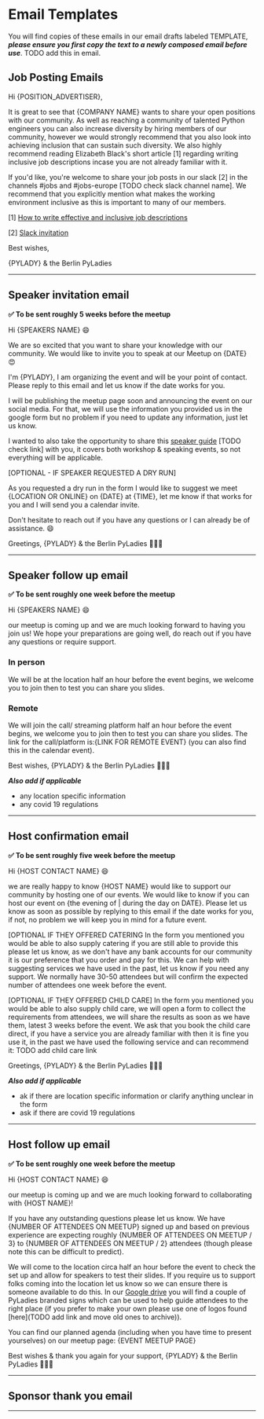 # Email Templates

You will find copies of these emails in our email drafts labeled TEMPLATE, ***please ensure you first copy the text to a newly composed email before use***. TODO add this in email. 


## Job Posting Emails

Hi {POSITION_ADVERTISER}, 

It is great to see that {COMPANY NAME} wants to share your open positions with our community. As well as reaching a community of talented Python engineers you can also increase diversity by hiring members of our community, however we would strongly recommend that you also look into achieving inclusion that can sustain such diversity. We also highly recommend reading Elizabeth Black's short article [1] regarding writing inclusive job descriptions incase you are not already familiar with it.

If you'd like, you're welcome to share your job posts in our slack [2] in the channels #jobs and #jobs-europe [TODO check slack channel name]. We recommend that you explicitly mention what makes the working environment inclusive as this is important to many of our members.

[1] [How to write effective and inclusive job descriptions](https://medium.com/@meb_57007/writing-effective-and-inclusive-job-descriptions-ace2a302f30a)

[2] [Slack invitation](https://pyladies-berlin.herokuapp.com/)

Best wishes,

{PYLADY} & the Berlin PyLadies

---


## Speaker invitation email

**:white_check_mark: To be sent roughly 5 weeks before the meetup**

Hi {SPEAKERS NAME} :smile:

We are so excited that you want to share your knowledge with our community. We would like to invite you to speak at our Meetup on {DATE} :heart_eyes:

I'm {PYLADY}, I am organizing the event and will be your point of contact. Please reply to this email and let us know if the date works for you.

I will be publishing the meetup page soon and announcing the event on our social media. For that, we will use the information you provided us in the google form but no problem if you need to update any information, just let us know.

I wanted to also take the opportunity to share this [speaker guide](https://github.com/PyLadiesBerlin/resources/tree/main/organizing/sub_pages/speakers_guide.md) [TODO check link] with you, it covers both workshop & speaking events, so not everything will be applicable.

[OPTIONAL - IF SPEAKER REQUESTED A DRY RUN]

As you requested a dry run in the form I would like to suggest we meet {LOCATION OR ONLINE} on {DATE} at {TIME}, let me know if that works for you and I will send you a calendar invite.

Don't hesitate to reach out if you have any questions or I can already be of assistance. :smile:

Greetings,
{PYLADY} & the Berlin PyLadies :woman_technologist::snake:


---


## Speaker follow up email

**:white_check_mark: To be sent roughly one week before the meetup**

Hi {SPEAKERS NAME} :smile:

our meetup is coming up and we are much looking forward to having you join us! We hope your preparations are going well, do reach out if you have any questions or require support.

### In person

We will be at the location half an hour before the event begins, we welcome you to join then to test you can share you slides.

### Remote

We will join the call/ streaming platform half an hour before the event begins, we welcome you to join then to test you can share you slides. The link for the call/platform is:{LINK FOR REMOTE EVENT} (you can also find this in the calendar event).

Best wishes,
{PYLADY} & the Berlin PyLadies :woman_technologist::snake:


***Also add if applicable***
- any location specific information
- any covid 19 regulations

---


## Host confirmation email

**:white_check_mark: To be sent roughly five week before the meetup**

Hi {HOST CONTACT NAME} :smile:

we are really happy to know {HOST NAME} would like to support our community by hosting one of our events. We would like to know if you can host our event on {the evening of | during the day on DATE}. Please let us know as soon as possible by replying to this email if the date works for you, if not, no problem we will keep you in mind for a future event.

[OPTIONAL IF THEY OFFERED CATERING 
In the form you mentioned you would be able to also supply catering if you are still able to provide this please let us know, as we don't have any bank accounts for our community it is our preference that you order and pay for this. We can help with suggesting services we have used in the past, let us know if you need any support. We normally have 30-50 attendees but will confirm the expected number of attendees one week before the event.

[OPTIONAL IF THEY OFFERED CHILD CARE]
In the form you mentioned you would be able to also supply child care, we will open a form to collect the requirements from attendees, we will share the results as soon as we have them, latest 3 weeks before the event. We ask that you book the child care direct, if you have a service you are already familiar with then it is fine you use it, in the past we have used the following service and can recommend it: TODO add child care link

Greetings,
{PYLADY} & the Berlin PyLadies :woman_technologist::snake:

***Also add if applicable***
- ak if there are location specific information or clarify anything unclear in the form
- ask if there are covid 19 regulations

---


## Host follow up email

**:white_check_mark: To be sent roughly one week before the meetup**

Hi {HOST CONTACT NAME} :smile:

our meetup is coming up and we are much looking forward to collaborating with {HOST NAME}!

If you have any outstanding questions please let us know. We have {NUMBER OF ATTENDEES ON MEETUP} signed up and based on previous experience are expecting roughly {NUMBER OF ATTENDEES ON MEETUP / 3} to {NUMBER OF ATTENDEES ON MEETUP / 2} attendees (though please note this can be difficult to predict).

We will come to the location circa half an hour before the event to check the set up and allow for speakers to test their slides. If you require us to support folks coming into the location let us know so we can ensure there is someone available to do this. In our [Google drive](https://docs.google.com/presentation/d/1_SNnpaWBK3I74e4TWW4wudf6JMGBSYaq_90W2BiCiEk/edit?usp=sharing) you will find a couple of PyLadies branded signs which can be used to help guide attendees to the right place (if you prefer to make your own please use one of logos found [here](TODO add link and move old ones to archive)).

You can find our planned agenda (including when you have time to present yourselves) on our meetup page: {EVENT MEETUP PAGE}

Best wishes & thank you again for your support,
{PYLADY} & the Berlin PyLadies :woman_technologist::snake:

---


## Sponsor thank you email


---